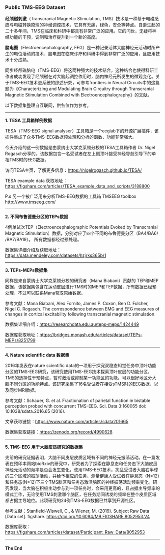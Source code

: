 ### Public TMS-EEG Dataset



**经颅磁刺激**（Transcranial Magnetic Stimulation, TMS）技术是一种基于电磁感应与电磁转换原理的神经调控技术，它具有无痛，绿色，安全等特点。自诞生起的二十多年间，TMS在临床和科研中都具有非常广泛的应用。它的问世，无疑将神经功能的干预，调制和治疗提升到一个新的高度。 

**脑电图**（Electroencephalography, EEG）是一种记录活体大脑神经元活动时所产生的电位活动的技术，脑电图在临床诊疗和科研中得到非常广泛的应用，且应用技术十分成熟。 

同步经颅磁脑电（TMS-EEG）将这两种强大的技术结合，这种结合也使得科研工作者成功发现了经颅磁在对大脑起调控作用时，脑内神经元所发生的微观变化。关于TMS-EEG技术更系统的综述研究，可参考frontiers in Neural Circuits中的这篇题为《Characterizing and Modulating Brain Circuitry through Transcranial Magnetic Stimulation Combined with Electroencephalography》的文献。 

以下数据集整理自互联网，供各位作为参考。

***

**1. TESA 工具箱样例数据**

TESA（TMS-EEG signal analyser）工具箱是一个eeglab下的开源扩展插件，该插件集成了众多TMS-EEG数据预处理和分析的函数，功能非常强大。 

今天介绍的这一例数据是由蒙纳士大学克莱顿分校的TESA工具箱作者 Dr. Nigel Rogasch分享的。该数据包含一名受试者在左上侧顶叶接受神经导航引导下的单相TMS时的EEG数据。

访问TESA主页，了解更多信息：https://nigelrogasch.github.io/TESA/ 

TESA example data 获取地址：https://figshare.com/articles/TESA_example_data_and_scripts/3188800 

P.s 另一个被广泛用来分析TMS-EEG数据的工具箱  TMSEEG toolbox http://www.tmseeg.com/ 

***

**2. 不同布鲁德曼分区的TEPs数据**

4例单试次TEP（Electroencephalographic Potentials Evoked by Transcranial Magnetic Stimulation）数据，分别对应了四个不同的布鲁德曼分区（BA4/BA6/ /BA7/BA19）。
所有数据都经过预处理。

数据集详细介绍及获取地址：https://data.mendeley.com/datasets/hzjrks365b/1 

***

**3. TEPs-MEPs数据集**

同样是来自蒙纳士大学克莱顿分校的研究者（Mana Biabani）贡献的 TEP和MEP数据，该数据集包含在运动皮层进行TMS时的MEP和TEP数据，所有数据已经预处理，不过可以联系Mana获取原始数据。

参考文献：Mana Biabani, Alex Fornito, James P. Coxon, Ben D. Fulcher, Nigel C. Rogasch. The correspondence between EMG and EEG measures of changes in cortical excitability following transcranial magnetic stimulation. 

数据集详细介绍：https://researchdata.edu.au/teps-meps/1424449  

数据库获取地址：https://bridges.monash.edu/articles/dataset/TEPs-MEPs/8251799 

***

**4. Nature scientific data 数据集**

2016年发表在nature scientific data的一项用于探究双稳态知觉任务中顶叶功能分区的TMS-EEG研究，该研究使用TMS-EEG技术探索顶叶皮层的功能分区，TMS的选择性干预特点，暂时激活或抑制某一功能区的功能，可以很好地区分大脑不同分区的功能特点。该研究采集了16名受试者在接受sTMS时的EEG数据，以及同步MRI数据。

参考文献：Schauer, G. et al. Fractionation of parietal function in bistable perception probed with concurrent TMS-EEG. Sci. Data 3:160065 doi: 10.1038/sdata.2016.65 (2016).  

文章获取链接：https://www.nature.com/articles/sdata201665 

数据集获取链接：https://zenodo.org/record/4990628 

***

**5. TMS-EEG 用于大脑皮质研究的数据集**

先前的研究证据表明，大脑不同皮层皮质区域有不同的神经元振荡活动。在一篇发表在预印本网站bioRxiv的研究中，研究者为了探索在静息态和任务态下大脑皮层神经元活动的频率是否会发生变化，使用TMS-EEG技术，扰乱受试者大脑右半球的三个区域的振荡活动，并给予相应的任务，测量健康人受试者在静息态（N=12）和任务态(N=12)下三个TMS脑区和任务态激活脑区的神经振荡活动频率变化。研究发现，当大脑在积极主动参与到一项任务时，会采用更高的，且占据主导频率的模式工作，无论使用TMS刺激哪个脑区，在任务期间诱发的频率在整个皮质区域都占据主导地位。此项研究的24例TMS-EEG数据已共享到开源社区。

参考文献：Stanfield-Wiswell, C., & Wiener, M. (2019). Subject Raw Data [Data set]. figshare. https://doi.org/10.6084/M9.FIGSHARE.8052953.V4  

数据库获取：https://figshare.com/articles/dataset/Participant_Raw_Data/8052953 

***



#### The End
